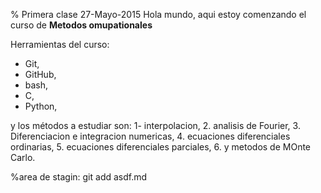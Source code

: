 % Primera clase 27-Mayo-2015
Hola mundo, aqui estoy comenzando el curso de **Metodos omupationales**

Herramientas del curso:
+ Git,
+ GitHub,
+ bash,
+ C,
+ Python,

y los métodos a estudiar son:
1- interpolacion,
2. analisis de Fourier,
3. Diferenciacion e integracion numericas,
4. ecuaciones diferenciales ordinarias,
5. ecuaciones diferenciales parciales,
6. y metodos de MOnte Carlo.

%area de stagin: git add asdf.md